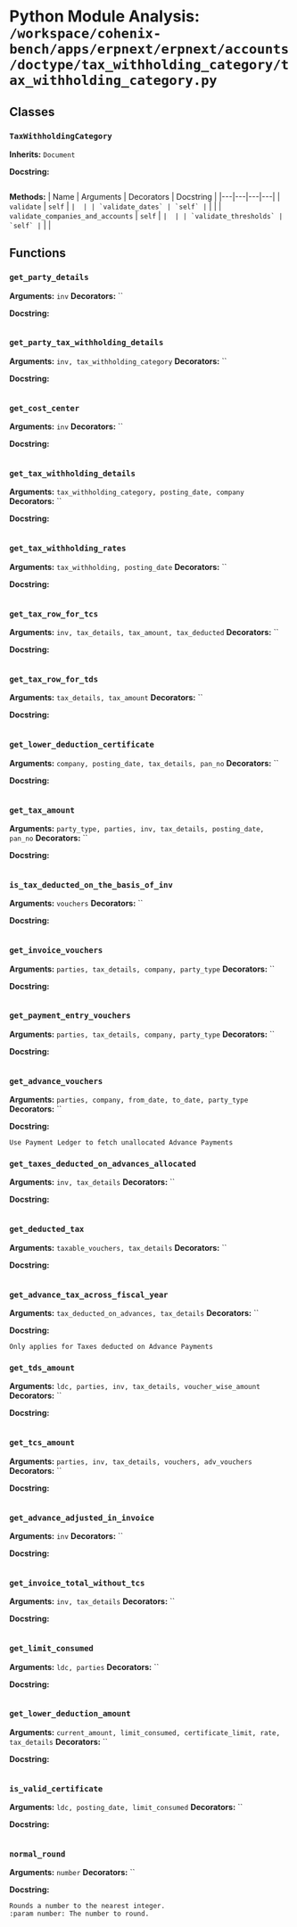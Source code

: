 # Python Module Analysis: `/workspace/cohenix-bench/apps/erpnext/erpnext/accounts/doctype/tax_withholding_category/tax_withholding_category.py`

## Classes

### `TaxWithholdingCategory`
**Inherits:** `Document`


**Docstring:**
```

```

**Methods:**
| Name | Arguments | Decorators | Docstring |
|---|---|---|---|
| `validate` | `self` | `` |  |
| `validate_dates` | `self` | `` |  |
| `validate_companies_and_accounts` | `self` | `` |  |
| `validate_thresholds` | `self` | `` |  |





## Functions

### `get_party_details`
**Arguments:** `inv`
**Decorators:** ``

**Docstring:**
```

```
### `get_party_tax_withholding_details`
**Arguments:** `inv, tax_withholding_category`
**Decorators:** ``

**Docstring:**
```

```
### `get_cost_center`
**Arguments:** `inv`
**Decorators:** ``

**Docstring:**
```

```
### `get_tax_withholding_details`
**Arguments:** `tax_withholding_category, posting_date, company`
**Decorators:** ``

**Docstring:**
```

```
### `get_tax_withholding_rates`
**Arguments:** `tax_withholding, posting_date`
**Decorators:** ``

**Docstring:**
```

```
### `get_tax_row_for_tcs`
**Arguments:** `inv, tax_details, tax_amount, tax_deducted`
**Decorators:** ``

**Docstring:**
```

```
### `get_tax_row_for_tds`
**Arguments:** `tax_details, tax_amount`
**Decorators:** ``

**Docstring:**
```

```
### `get_lower_deduction_certificate`
**Arguments:** `company, posting_date, tax_details, pan_no`
**Decorators:** ``

**Docstring:**
```

```
### `get_tax_amount`
**Arguments:** `party_type, parties, inv, tax_details, posting_date, pan_no`
**Decorators:** ``

**Docstring:**
```

```
### `is_tax_deducted_on_the_basis_of_inv`
**Arguments:** `vouchers`
**Decorators:** ``

**Docstring:**
```

```
### `get_invoice_vouchers`
**Arguments:** `parties, tax_details, company, party_type`
**Decorators:** ``

**Docstring:**
```

```
### `get_payment_entry_vouchers`
**Arguments:** `parties, tax_details, company, party_type`
**Decorators:** ``

**Docstring:**
```

```
### `get_advance_vouchers`
**Arguments:** `parties, company, from_date, to_date, party_type`
**Decorators:** ``

**Docstring:**
```
Use Payment Ledger to fetch unallocated Advance Payments
```
### `get_taxes_deducted_on_advances_allocated`
**Arguments:** `inv, tax_details`
**Decorators:** ``

**Docstring:**
```

```
### `get_deducted_tax`
**Arguments:** `taxable_vouchers, tax_details`
**Decorators:** ``

**Docstring:**
```

```
### `get_advance_tax_across_fiscal_year`
**Arguments:** `tax_deducted_on_advances, tax_details`
**Decorators:** ``

**Docstring:**
```
Only applies for Taxes deducted on Advance Payments
```
### `get_tds_amount`
**Arguments:** `ldc, parties, inv, tax_details, voucher_wise_amount`
**Decorators:** ``

**Docstring:**
```

```
### `get_tcs_amount`
**Arguments:** `parties, inv, tax_details, vouchers, adv_vouchers`
**Decorators:** ``

**Docstring:**
```

```
### `get_advance_adjusted_in_invoice`
**Arguments:** `inv`
**Decorators:** ``

**Docstring:**
```

```
### `get_invoice_total_without_tcs`
**Arguments:** `inv, tax_details`
**Decorators:** ``

**Docstring:**
```

```
### `get_limit_consumed`
**Arguments:** `ldc, parties`
**Decorators:** ``

**Docstring:**
```

```
### `get_lower_deduction_amount`
**Arguments:** `current_amount, limit_consumed, certificate_limit, rate, tax_details`
**Decorators:** ``

**Docstring:**
```

```
### `is_valid_certificate`
**Arguments:** `ldc, posting_date, limit_consumed`
**Decorators:** ``

**Docstring:**
```

```
### `normal_round`
**Arguments:** `number`
**Decorators:** ``

**Docstring:**
```
Rounds a number to the nearest integer.
:param number: The number to round.
```

